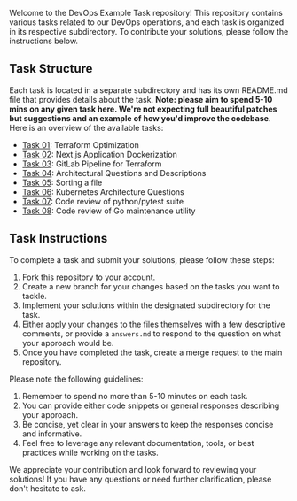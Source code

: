 Welcome to the DevOps Example Task repository! This repository contains various tasks related to our DevOps operations, and each task is organized in its respective subdirectory. To contribute your solutions, please follow the instructions below.

## Task Structure

Each task is located in a separate subdirectory and has its own README.md file that provides details about the task. **Note: please aim to spend 5-10 mins on any given task here. We're not expecting full beautiful patches but suggestions and an example of how you'd improve the codebase**. Here is an overview of the available tasks:

- [Task 01](./01): Terraform Optimization
- [Task 02](./02): Next.js Application Dockerization
- [Task 03](./03): GitLab Pipeline for Terraform
- [Task 04](./04): Architectural Questions and Descriptions
- [Task 05](./05): Sorting a file
- [Task 06](./06): Kubernetes Architecture Questions
- [Task 07](./07): Code review of python/pytest suite 
- [Task 08](./08): Code review of Go maintenance utility 

## Task Instructions

To complete a task and submit your solutions, please follow these steps:

1. Fork this repository to your account.
1. Create a new branch for your changes based on the tasks you want to tackle.
1. Implement your solutions within the designated subdirectory for the task.
1. Either apply your changes to the files themselves with a few descriptive comments, or provide a `answers.md` to respond to the question on what your approach would be. 
1. Once you have completed the task, create a merge request to the main repository.

Please note the following guidelines:

1. Remember to spend no more than 5-10 minutes on each task.
1. You can provide either code snippets or general responses describing your approach.
1. Be concise, yet clear in your answers to keep the responses concise and informative.
1. Feel free to leverage any relevant documentation, tools, or best practices while working on the tasks.

We appreciate your contribution and look forward to reviewing your solutions! If you have any questions or need further clarification, please don't hesitate to ask.
